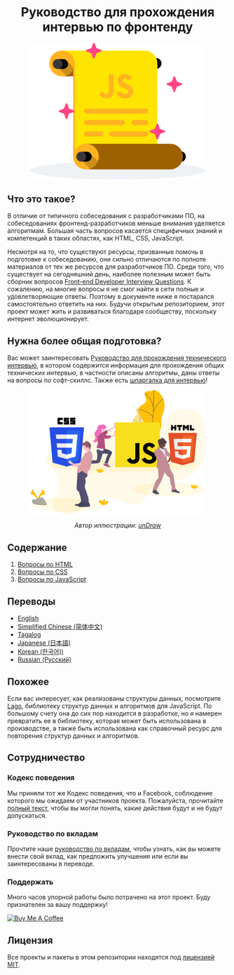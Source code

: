 <h1 align="center">Руководство для прохождения интервью по фронтенду</h1>

<div align="center">
  <a href="https://dribbble.com/shots/4263961-Front-End-Interview-Scroll">
    <img src="../../assets/scroll.svg" alt="Front End Interview Handbook" width="400"/>
  </a>
</div>

## Что это такое?

В отличие от типичного собеседования с разработчиками ПО, на собеседованиях фронтенд-разработчиков меньше внимания уделяется алгоритмам. Большая часть вопросов касается специфичных знаний и компетенций в таких областях, как HTML, CSS, JavaScript.

Несмотря на то, что существуют ресурсы, призванные помочь в подготовке к собеседованию, они сильно отличаются по полноте материалов от тех же ресурсов для разработчиков ПО. Среди того, что существует на сегодняшний день, наиболее полезным может быть сборник вопросов [Front-end Developer Interview Questions](https://github.com/h5bp/Front-end-Developer-Interview-Questions). К сожалению, на многие вопросы я не смог найти в сети полные и удовлетворяющие ответы. Поэтому в документе ниже я постарался самостоятельно ответить на них. Будучи открытым репозиторием, этот проект может жить и развиваться благодаря сообществу, поскольку интернет эволюционирует.

## Нужна более общая подготовка?

Вас может заинтересовать [Руководство для прохождения технического интервью](https://github.com/yangshun/tech-interview-handbook), в котором содержится информация для прохождения общих технических интервью, в частности описаны алгоритмы, даны ответы на вопросы по софт-скиллс. Также есть [шпаргалка для интервью](https://github.com/yangshun/tech-interview-handbook/blob/master/preparing/cheatsheet.md)!

<div align="center">
  <img src="../../assets/web-tech.svg" alt="Web Technologies illustration" width="400"/>
  <br/>
  <p>
    <em>Автор иллюстрации: <a href="https://undraw.co/">unDraw</a></em>
  </p>
</div>

## Содержание

1. [Вопросы по HTML](questions/html-questions.md)
1. [Вопросы по CSS](questions/css-questions.md)
1. [Вопросы по JavaScript](questions/javascript-questions.md)

## Переводы

- [English](/README.md)
- [Simplified Chinese (简体中文)](/contents/zh/README.md)
- [Tagalog](/contents/tl/README.md)
- [Japanese (日本語)](/contents/jp/README.md)
- [Korean (한국어))](/contents/kr/README.md)
- [Russian (Русский)](/contents/ru/README.md)

## Похожее

Если вас интересует, как реализованы структуры данных, посмотрите [Lago](https://github.com/yangshun/lago), библиотеку структур данных и алгоритмов для JavaScript. По большому счету она до сих пор находится в разработке, но я намерен превратить ее в библиотеку, которая может быть использована в производстве, а также быть использована как справочный ресурс для повторения структур данных и алгоритмов.

## Сотрудничество

### Кодекс поведения

Мы приняли тот же Кодекс поведения, что и Facebook, соблюдение которого мы ожидаем от участников проекта. Пожалуйста, прочитайте [полный текст](https://code.facebook.com/codeofconduct), чтобы вы могли понять, какие действия будут и не будут допускаться.

### Руководство по вкладам

Прочтите наше [руководство по вкладам](/CONTRIBUTING.md), чтобы узнать, как вы можете внести свой вклад, как предложить улучшения или если вы заинтересованы в переводе.

### Поддержать

Много часов упорной работы было потрачено на этот проект. Буду признателен за вашу поддержку!

<a href="https://www.buymeacoffee.com/yangshun" target="_blank"><img src="https://www.buymeacoffee.com/assets/img/custom_images/orange_img.png" alt="Buy Me A Coffee"/></a>

## Лицензия

Все проекты и пакеты в этом репозитории находятся под [лицензией MIT](/LICENSE).
